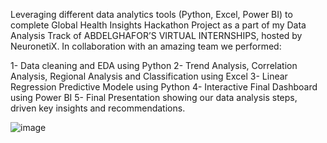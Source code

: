 Leveraging different data analytics tools (Python, Excel, Power BI) to complete Global Health Insights Hackathon Project as a part of my Data Analysis Track of ABDELGHAFOR’S VIRTUAL INTERNSHIPS, hosted by NeuronetiX. 
In collaboration with an amazing team we performed:

1- Data cleaning and EDA using Python
2- Trend Analysis, Correlation Analysis, Regional Analysis and Classification using Excel
3- Linear Regression Predictive Modele using Python 
4- Interactive Final Dashboard using Power BI 
5- Final Presentation showing our data analysis steps, driven key insights and recommendations. 

![image](https://github.com/user-attachments/assets/2a0fc5ef-4be0-4d03-b110-36a43b9a8e07)
